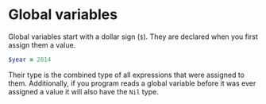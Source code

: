 # Global variables

Global variables start with a dollar sign (`$`). They are declared when you first assign them a value.

``` ruby
$year = 2014
```

Their type is the combined type of all expressions that were assigned to them. Additionally, if you program reads a global variable before it was ever assigned a value it will also have the `Nil` type.

